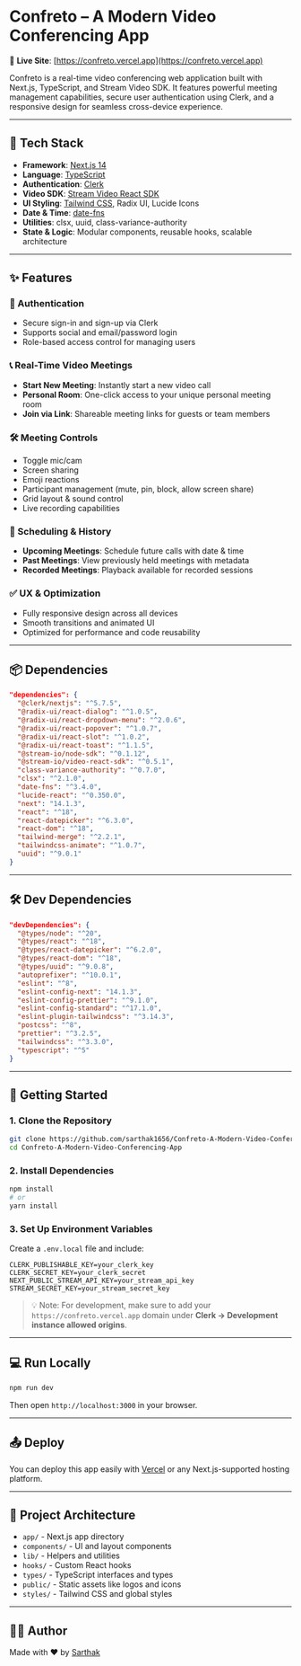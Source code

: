 # Confreto – A Modern Video Conferencing App

🔗 **Live Site**: [https://confreto.vercel.app](https://confreto.vercel.app)  

Confreto is a real-time video conferencing web application built with Next.js, TypeScript, and Stream Video SDK. It features powerful meeting management capabilities, secure user authentication using Clerk, and a responsive design for seamless cross-device experience.

---

## 🔧 Tech Stack

- **Framework**: [Next.js 14](https://nextjs.org/)
- **Language**: [TypeScript](https://www.typescriptlang.org/)
- **Authentication**: [Clerk](https://clerk.dev/)
- **Video SDK**: [Stream Video React SDK](https://getstream.io/video/sdk/react/)
- **UI Styling**: [Tailwind CSS](https://tailwindcss.com/), Radix UI, Lucide Icons
- **Date & Time**: [date-fns](https://date-fns.org/)
- **Utilities**: clsx, uuid, class-variance-authority
- **State & Logic**: Modular components, reusable hooks, scalable architecture

---

## ✨ Features

### 🔐 Authentication
- Secure sign-in and sign-up via Clerk
- Supports social and email/password login
- Role-based access control for managing users

### 📞 Real-Time Video Meetings
- **Start New Meeting**: Instantly start a new video call
- **Personal Room**: One-click access to your unique personal meeting room
- **Join via Link**: Shareable meeting links for guests or team members

### 🛠️ Meeting Controls
- Toggle mic/cam
- Screen sharing
- Emoji reactions
- Participant management (mute, pin, block, allow screen share)
- Grid layout & sound control
- Live recording capabilities

### 📅 Scheduling & History
- **Upcoming Meetings**: Schedule future calls with date & time
- **Past Meetings**: View previously held meetings with metadata
- **Recorded Meetings**: Playback available for recorded sessions

### ✅ UX & Optimization
- Fully responsive design across all devices
- Smooth transitions and animated UI
- Optimized for performance and code reusability

---

## 📦 Dependencies

```json
"dependencies": {
  "@clerk/nextjs": "^5.7.5",
  "@radix-ui/react-dialog": "^1.0.5",
  "@radix-ui/react-dropdown-menu": "^2.0.6",
  "@radix-ui/react-popover": "^1.0.7",
  "@radix-ui/react-slot": "^1.0.2",
  "@radix-ui/react-toast": "^1.1.5",
  "@stream-io/node-sdk": "^0.1.12",
  "@stream-io/video-react-sdk": "^0.5.1",
  "class-variance-authority": "^0.7.0",
  "clsx": "^2.1.0",
  "date-fns": "^3.4.0",
  "lucide-react": "^0.350.0",
  "next": "14.1.3",
  "react": "^18",
  "react-datepicker": "^6.3.0",
  "react-dom": "^18",
  "tailwind-merge": "^2.2.1",
  "tailwindcss-animate": "^1.0.7",
  "uuid": "^9.0.1"
}
```

---

## 🛠️ Dev Dependencies

```json
"devDependencies": {
  "@types/node": "^20",
  "@types/react": "^18",
  "@types/react-datepicker": "^6.2.0",
  "@types/react-dom": "^18",
  "@types/uuid": "^9.0.8",
  "autoprefixer": "^10.0.1",
  "eslint": "^8",
  "eslint-config-next": "14.1.3",
  "eslint-config-prettier": "^9.1.0",
  "eslint-config-standard": "^17.1.0",
  "eslint-plugin-tailwindcss": "^3.14.3",
  "postcss": "^8",
  "prettier": "^3.2.5",
  "tailwindcss": "^3.3.0",
  "typescript": "^5"
}
```

---

## 🚀 Getting Started

### 1. Clone the Repository

```bash
git clone https://github.com/sarthak1656/Confreto-A-Modern-Video-Conferencing-App.git
cd Confreto-A-Modern-Video-Conferencing-App
```

### 2. Install Dependencies

```bash
npm install
# or
yarn install
```

### 3. Set Up Environment Variables

Create a `.env.local` file and include:

```
CLERK_PUBLISHABLE_KEY=your_clerk_key
CLERK_SECRET_KEY=your_clerk_secret
NEXT_PUBLIC_STREAM_API_KEY=your_stream_api_key
STREAM_SECRET_KEY=your_stream_secret_key
```

> 💡 Note: For development, make sure to add your `https://confreto.vercel.app` domain under **Clerk → Development instance allowed origins**.

---

## 💻 Run Locally

```bash
npm run dev
```

Then open `http://localhost:3000` in your browser.

---

## 📤 Deploy

You can deploy this app easily with [Vercel](https://vercel.com/) or any Next.js-supported hosting platform.

---

## 🧱 Project Architecture

- `app/` - Next.js app directory
- `components/` - UI and layout components
- `lib/` - Helpers and utilities
- `hooks/` - Custom React hooks
- `types/` - TypeScript interfaces and types
- `public/` - Static assets like logos and icons
- `styles/` - Tailwind CSS and global styles

---

## 🧑‍💻 Author

Made with ❤️ by [Sarthak](https://github.com/sarthak1656)
